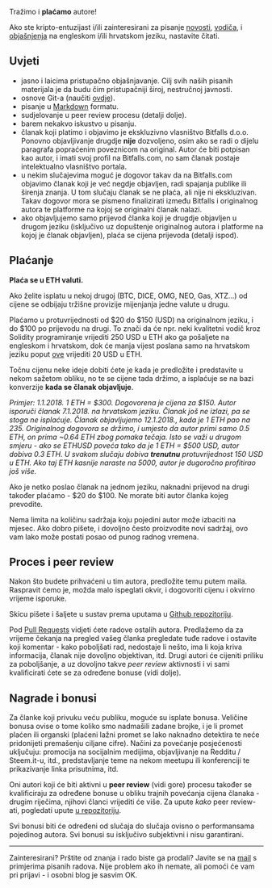 Tražimo i **plaćamo** autore!

Ako ste kripto-entuzijast i/ili zainteresirani za pisanje [novosti](https://bitfalls.com/category/news/), [vodiča](https://bitfalls.com/category/guides/), i [objašnjenja](https://bitfalls.com/category/essential/) na engleskom i/ili hrvatskom jeziku, nastavite čitati.

## Uvjeti

- jasno i laicima pristupačno objašnjavanje. Cilj svih naših pisanih materijala je da budu čim pristupačniji široj, nestručnoj javnosti.
- osnove Git-a (naučiti [ovdje](https://guides.github.com/)).
- pisanje u [Markdown](https://guides.github.com/features/mastering-markdown/) formatu.
- sudjelovanje u peer review procesu (detalji dolje).
- barem nekakvo iskustvo u pisanju.
- članak koji platimo i objavimo je ekskluzivno vlasništvo Bitfalls d.o.o. Ponovno objavljivanje drugdje **nije** dozvoljeno, osim ako se radi o dijelu paragrafa popraćenim poveznicom na original. Autor će biti potpisan kao autor, i imati svoj profil na Bitfalls.com, no sam članak postaje intelektualno vlasništvo portala.
- u nekim slučajevima moguć je dogovor takav da na Bitfalls.com objavimo članak koji je već negdje objavljen, radi spajanja publike ili širenja znanja. U tom slučaju članak se ne plaća, ali nije ni ekskluzivan. Takav dogovor mora se pismeno finalizirati između Bitfalls i originalnog autora te platforme na kojoj se originalni članak nalazi.
- ako objavljujemo samo prijevod članka koji je drugdje objavljen u drugom jeziku (isključivo uz dopuštenje originalnog autora i platforme na kojoj je članak objavljen), plaća se cijena prijevoda (detalji ispod).

## Plaćanje

**Plaća se u ETH valuti.**

Ako želite isplatu u nekoj drugoj (BTC, DICE, OMG, NEO, Gas, XTZ...) od cijene se odbijaju tržišne provizije mijenjanja jedne valute u drugu.

Plaćamo u protuvrijednosti od $20 do $150 (USD) na originalnom jeziku, i do $100 po prijevodu na drugi. To znači da će npr. neki kvalitetni vodič kroz Solidity programiranje vrijediti 250 USD u ETH ako ga pošaljete na engleskom i hrvatskom, dok će manja vijest poslana samo na hrvatskom jeziku poput [ove](https://bitfalls.com/hr/2017/09/11/switzerlands-chiasso-accept-bitcoin-tax-payments/) vrijediti 20 USD u ETH.

Točnu cijenu neke ideje dobiti ćete je kada je predložite i predstavite u nekom sažetom obliku, no te se cijene tada držimo, a isplaćuje se na bazi konverzije **kada se članak objavljuje**.

_Primjer: 1.1.2018. 1 ETH = $300. Dogovorena je cijena za $150. Autor isporuči članak 7.1.2018. na hrvatskom jeziku. Članak još ne izlazi, pa se stoga ne isplaćuje. Članak objavljujemo 12.1.2018., kada je 1 ETH pao na 235. Originalnog dogovora se držimo, i umjesto da autor primi samo 0.5 ETH, on prima ~0.64 ETH zbog pomaka tečaja. Isto se važi u drugom smjeru - ako se ETHUSD poveća tako da je 1 ETH = $500 USD, autor dobiva 0.3 ETH. U svakom slučaju dobiva **trenutnu** protuvrijednost 150 USD u ETH. Ako taj ETH kasnije naraste na 5000, autor je dugoročno profitirao još više._

Ako je netko poslao članak na jednom jeziku, naknadni prijevod na drugi također plaćamo - $20 do $100. Ne morate biti autor članka kojeg prevodite.

Nema limita na količinu sadržaja koju pojedini autor može izbaciti na mjesec. Ako dobro pišete, i dovoljno često proizvodite novi sadržaj, ovo vam lako može postati posao od punog radnog vremena.

## Proces i peer review

Nakon što budete prihvaćeni u tim autora, predložite temu putem maila. Raspravit ćemo je, možda malo ispeglati okvir, i dogovoriti cijenu i okvirno vrijeme isporuke.

Skicu pišete i šaljete u sustav prema uputama u [Github repozitoriju](https://github.com/Swader/bitfalls_content).

Pod [Pull Requests](https://github.com/Swader/bitfalls_content/pulls) vidjeti ćete radove ostalih autora. Predlažemo da za vrijeme čekanja na pregled vašeg članka pregledate tuđe radove i ostavite koji komentar - kako poboljšati rad, nedostaje li nešto, ima li koja kriva informacija, članak nije dovoljno objektivan, itd. Drugi autori će cijeniti priliku za poboljšanje, a uz dovoljno takve _peer review_ aktivnosti i vi sami kvalificirati ćete se za određene bonuse (vidi dolje).

## Nagrade i bonusi

Za članke koji privuku veću publiku, moguće su isplate bonusa. Veličine bonusa ovise o tome koliko smo nadmašili zadane brojke, i je li promet plaćen ili organski (plaćeni lažni promet se lako naknadno detektira te neće pridonijeti premašenju ciljane cifre). Načini za povećanje posjećenosti uključuju: promocija na socijalnim medijima, objavljivanje na Redditu / Steem.it-u, itd., predstavljanje teme na nekom meetupu ili konferenciji te prikazivanje linka prisutnima, itd.

Oni autori koji će biti aktivni u **peer review** (vidi gore) procesu također se kvalificiraju za određene bonuse u obliku trajnih povećanja cijena članaka - drugim riječima, njihovi članci vrijediti će više. Za upute *kako* peer review-ati, pogledati upute [u repozitoriju](https://github.com/Swader/bitfalls_content).

Svi bonusi biti će određeni od slučaja do slučaja ovisno o performansama pojedinog autora. Svi bonusi su isključivo subjektivni i nisu garantirani.

---

Zainteresirani? Prštite od znanja i rado biste ga prodali? Javite se na [mail][mail] s primjerima pisanih radova. Nije problem ako ih nemate, ali pomoći će vam pri prijavi - i osobni blog je sasvim OK.

[mail]: mailto:contact@bitfalls.com